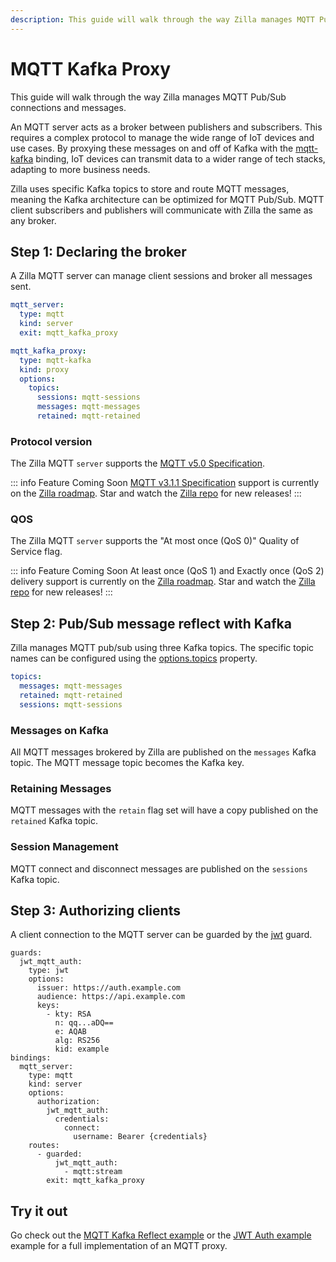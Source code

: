 ```yaml
---
description: This guide will walk through the way Zilla manages MQTT Pub/Sub connections and messages.
---
```


# MQTT Kafka Proxy

This guide will walk through the way Zilla manages MQTT Pub/Sub connections and messages.

An MQTT server acts as a broker between publishers and subscribers. This requires a complex protocol to manage the wide range of IoT devices and use cases. By proxying these messages on and off of Kafka with the [mqtt-kafka](../../reference/config/bindings/binding-mqtt-kafka.md) binding, IoT devices can transmit data to a wider range of tech stacks, adapting to more business needs.

Zilla uses specific Kafka topics to store and route MQTT messages, meaning the Kafka architecture can be optimized for MQTT Pub/Sub. MQTT client subscribers and publishers will communicate with Zilla the same as any broker.

## Step 1: Declaring the broker

A Zilla MQTT server can manage client sessions and broker all messages sent.

```yaml
mqtt_server:
  type: mqtt
  kind: server
  exit: mqtt_kafka_proxy

mqtt_kafka_proxy:
  type: mqtt-kafka
  kind: proxy
  options:
    topics:
      sessions: mqtt-sessions
      messages: mqtt-messages
      retained: mqtt-retained
```

### Protocol version

The Zilla MQTT `server` supports the [MQTT v5.0 Specification].

::: info Feature Coming Soon <HopeIcon icon="circle-right"/>
[MQTT v3.1.1 Specification] support is currently on the [Zilla roadmap]. Star and watch the [Zilla repo] for new releases!
:::

[MQTT v5.0 Specification]:https://docs.oasis-open.org/mqtt/mqtt/v5.0/mqtt-v5.0.html
[MQTT v3.1.1 Specification]:http://docs.oasis-open.org/mqtt/mqtt/v3.1.1/os/mqtt-v3.1.1-os.html
[Zilla roadmap]:https://github.com/orgs/aklivity/projects/4
[Zilla repo]:https://github.com/aklivity/zilla/releases

### QOS

The Zilla MQTT `server` supports the "At most once (QoS 0)" Quality of Service flag.

::: info Feature Coming Soon <HopeIcon icon="circle-right"/>
At least once (QoS 1) and Exactly once (QoS 2) delivery support is currently on the [Zilla roadmap]. Star and watch the [Zilla repo] for new releases!
:::

## Step 2: Pub/Sub message reflect with Kafka

Zilla manages MQTT pub/sub using three Kafka topics. The specific topic names can be configured using the [options.topics](../../reference/config/bindings/binding-mqtt-kafka.md#options-topics) property.

```yaml
topics:
  messages: mqtt-messages
  retained: mqtt-retained
  sessions: mqtt-sessions
```

### Messages on Kafka

All MQTT messages brokered by Zilla are published on the `messages` Kafka topic. The MQTT message topic becomes the Kafka key.

### Retaining Messages

MQTT messages with the `retain` flag set will have a copy published on the `retained` Kafka topic.

### Session Management

MQTT connect and disconnect messages are published on the `sessions` Kafka topic.

## Step 3: Authorizing clients

A client connection to the MQTT server can be guarded by the [jwt](../../reference/config/guards/guard-jwt.md) guard.

```yaml{2,19,25}
guards:
  jwt_mqtt_auth:
    type: jwt
    options:
      issuer: https://auth.example.com
      audience: https://api.example.com
      keys:
        - kty: RSA
          n: qq...aDQ==
          e: AQAB
          alg: RS256
          kid: example
bindings:
  mqtt_server:
    type: mqtt
    kind: server
    options:
      authorization:
        jwt_mqtt_auth:
          credentials:
            connect:
              username: Bearer {credentials}
    routes:
      - guarded:
          jwt_mqtt_auth:
            - mqtt:stream
        exit: mqtt_kafka_proxy

```

## Try it out

Go check out the [MQTT Kafka Reflect example](https://github.com/aklivity/zilla-examples/tree/main/mqtt.kafka.broker) or the [JWT Auth example](https://github.com/aklivity/zilla-examples/tree/main/mqtt.kafka.broker.jwt) example for a full implementation of an MQTT proxy.

